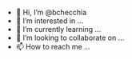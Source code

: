- 👋 Hi, I’m @bchecchia
- 👀 I’m interested in ...
- 🌱 I’m currently learning ...
- 💞️ I’m looking to collaborate on ...
- 📫 How to reach me ...

<!---
bchecchia/bchecchia is a ✨ special ✨ repository because its `README.md` (this file) appears on your GitHub profile.
You can click the Preview link to take a look at your changes.
--->
